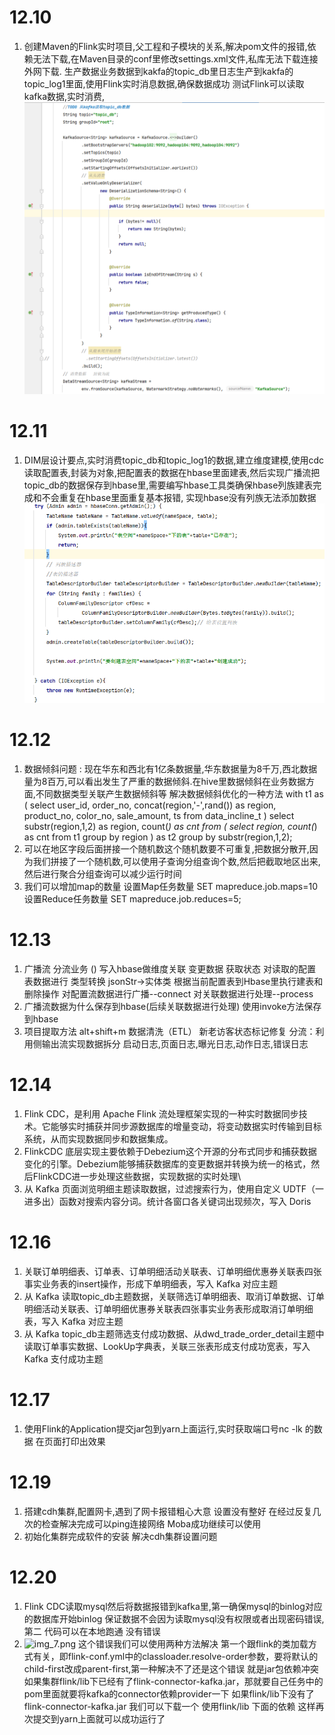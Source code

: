 # 12.10

1. 创建Maven的Flink实时项目,父工程和子模块的关系,解决pom文件的报错,依赖无法下载,在Maven目录的conf里修改settings.xml文件,私库无法下载连接外网下载.
生产数据业务数据到kakfa的topic_db里日志生产到kakfa的topic_log1里面,使用Flink实时消息数据,确保数据成功
测试Flink可以读取kafka数据,实时消费,
![img_1.png](img_1.png)
# 12.11

1. DIM层设计要点,实时消费topic_db和topic_log1的数据,建立维度建模,使用cdc读取配置表,封装为对象,把配置表的数据在hbase里面建表,然后实现广播流把topic_db的数据保存到hbase里,需要编写hbase工具类确保hbase列族建表完成和不会重复在hbase里面重复基本报错,
实现hbase没有列族无法添加数据
![img.png](img.png)

# 12.12

1. 数据倾斜问题 : 现在华东和西北有1亿条数据量,华东数据量为8千万,西北数据量为8百万,可以看出发生了严重的数据倾斜.在hive里数据倾斜在业务数据方面,不同数据类型关联产生数据倾斜等
   解决数据倾斜优化的一种方法
   with t1 as (
   select user_id,
   order_no,
   concat(region,'-',rand()) as  region,
   product_no,
   color_no,
   sale_amount,
   ts
   from data_incline_t
   )
   select substr(region,1,2) as region,
   count(*) as cnt
   from (
   select region,
   count(*) as cnt
   from t1
   group by region
   ) as t2
   group by substr(region,1,2);
2. 可以在地区字段后面拼接一个随机数这个随机数要不可重复,把数据分散开,因为我们拼接了一个随机数,可以使用子查询分组查询个数,然后把截取地区出来,然后进行聚合分组查询可以减少运行时间
3. 我们可以增加map的数量 设置Map任务数量 SET mapreduce.job.maps=10  设置Reduce任务数量 SET mapreduce.job.reduces=5;


# 12.13

1. 广播流 分流业务 ()  写入hbase做维度关联 变更数据 获取状态  对读取的配置表数据进行 类型转换  jsonStr->实体类  根据当前配置表到Hbase里执行建表和删除操作 对配置流数据进行广播--connect  对关联数据进行处理--process 
2. 广播流数据为什么保存到hbase(后续关联数据进行处理)    使用invoke方法保存到hbase  
3. 项目提取方法  alt+shift+m 数据清洗（ETL）  新老访客状态标记修复  分流：利用侧输出流实现数据拆分  启动日志,页面日志,曝光日志,动作日志,错误日志


# 12.14

1. Flink CDC，是利用 Apache Flink 流处理框架实现的一种实时数据同步技术。它能够实时捕获并同步源数据库的增量变动，将变动数据实时传输到目标系统，从而实现数据同步和数据集成。
2. FlinkCDC 底层实现主要依赖于Debezium这个开源的分布式同步和捕获数据变化的引擎。Debezium能够捕获数据库的变更数据并转换为统一的格式，然后FlinkCDC进一步处理这些数据，实现数据的实时处理\
3. 从 Kafka 页面浏览明细主题读取数据，过滤搜索行为，使用自定义 UDTF（一进多出）函数对搜索内容分词。统计各窗口各关键词出现频次，写入 Doris

# 12.16

1. 关联订单明细表、订单表、订单明细活动关联表、订单明细优惠券关联表四张事实业务表的insert操作，形成下单明细表，写入 Kafka 对应主题
2. 从 Kafka 读取topic_db主题数据，关联筛选订单明细表、取消订单数据、订单明细活动关联表、订单明细优惠券关联表四张事实业务表形成取消订单明细表，写入 Kafka 对应主题
3. 从 Kafka topic_db主题筛选支付成功数据、从dwd_trade_order_detail主题中读取订单事实数据、LookUp字典表，关联三张表形成支付成功宽表，写入 Kafka 支付成功主题

# 12.17
1. 使用Flink的Application提交jar包到yarn上面运行,实时获取端口号nc -lk 的数据  在页面打印出效果

# 12.19
1. 搭建cdh集群,配置网卡,遇到了网卡报错粗心大意 设置没有整好 在经过反复几次的检查解决完成可以ping连接网络 Moba成功继续可以使用
2.  初始化集群完成软件的安装  解决cdh集群设置问题
 
# 12.20
1. Flink CDC读取mysql然后将数据报错到kafka里,第一确保mysql的binlog对应的数据库开始binlog 保证数据不会因为读取mysql没有权限或者出现密码错误,第二 代码可以在本地跑通 没有错误 
2. ![img_7.png](img_7.png)  这个错误我们可以使用两种方法解决  第一个跟flink的类加载方式有关，即flink-conf.yml中的classloader.resolve-order参数，要将默认的
   child-first改成parent-first,第一种解决不了还是这个错误 就是jar包依赖冲突 如果集群flink/lib下已经有了flink-connector-kafka.jar，那就要自己任务中的pom里面就要将kafka的connector依赖provider一下 如果flink/lib下没有了flink-connector-kafka.jar 我们可以下载一个 使用flink/lib 下面的依赖  这样再次提交到yarn上面就可以成功运行了 
